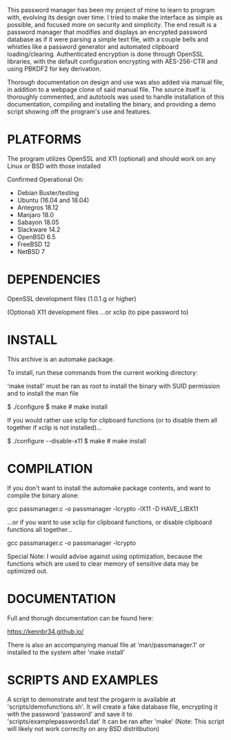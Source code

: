 This password manager has been my project of mine to learn to program with, evolving its design over time. I tried to make the interface as simple as possible, and focused more on security and simplicity. The end result is a password manager that modifies and displays an encrypted password database as if it were parsing a simple text file, with a couple bells and whistles like a password generator and automated clipboard loading/clearing. Authenticated encryption is done through OpenSSL libraries, with the default configuration encrypting with AES-256-CTR and using PBKDF2 for key derivation.

Thorough documentation on design and use was also added via manual file, in addition to a webpage clone of said manual file. The source itself is thoroughly commented, and autotools was used to handle installation of this documentation, compiling and installing the binary, and providing a demo script showing off the program's use and features.

# PLATFORMS

The program utilizes OpenSSL and X11 (optional) and should work on any Linux or BSD with those installed

Confirmed Operational On:

* Debian Buster/testing
* Ubuntu (16.04 and 18.04)
* Antegros 18.12
* Manjaro 18.0
* Sabayon 18.05
* Slackware 14.2
* OpenBSD 6.5
* FreeBSD 12
* NetBSD 7

# DEPENDENCIES

OpenSSL development files (1.0.1.g or higher)

(Optional)
X11 development files
...or
xclip (to pipe password to)

# INSTALL

This archive is an automake package.

To install, run these commands from the current working directory:

'make install' must be ran as root to install the binary with SUID permission and to install the man file

$ ./configure
$ make
\# make install

If you would rather use xclip for clipboard functions (or to disable them all together if xclip is not installed)...

$ ./configure --disable-x11
$ make
\# make install

# COMPILATION

If you don't want to install the automake package contents, and want to compile the binary alone:

gcc passmanager.c -o passmanager -lcrypto -lX11 -D HAVE_LIBX11

...or if you want to use xclip for clipboard functions, or disable clipboard functions all together...

gcc passmanager.c -o passmanager -lcrypto

Special Note: I would advise against using optimization, because the functions which are used to clear memory of sensitive data may be optimized out.

# DOCUMENTATION

Full and thorugh documentation can be found here:

https://kennbr34.github.io/

There is also an accompanying manual file at 'man/passmanager.1' or installed to the system after 'make install'

# SCRIPTS AND EXAMPLES

A script to demonstrate and test the progarm is available at 'scripts/demofunctions.sh'. It will create a fake database file, encrypting it with the password 'password' and save it to 'scripts/examplepasswords1.dat'  It can be ran after 'make'
(Note: This script will likely not work correclty on any BSD distritbution)
